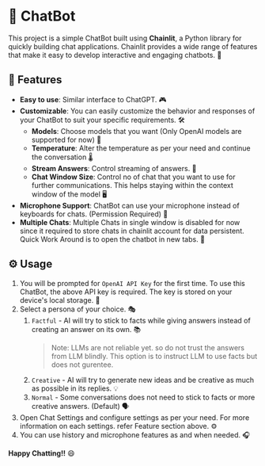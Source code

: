 # 🤖 ChatBot

This project is a simple ChatBot built using **Chainlit**, a Python library for quickly building chat applications. Chainlit provides a wide range of features that make it easy to develop interactive and engaging chatbots. 🚀

## 🌟 Features

- **Easy to use**: Similar interface to ChatGPT. 🎮
- **Customizable**: You can easily customize the behavior and responses of your ChatBot to suit your specific requirements. 🛠️
  - **Models**: Choose models that you want (Only OpenAI models are supported for now) 🧠
  - **Temperature**: Alter the temperature as per your need and continue the conversation 🌡️
  - **Stream Answers**: Control streaming of answers. 📡
  - **Chat Window Size**: Control no of chat that you want to use for further communications. This helps staying within the context window of the model 🖥️
- **Microphone Support**: ChatBot can use your microphone instead of keyboards for chats. (Permission Required) 🎤
- **Multiple Chats**: Multiple Chats in single window is disabled for now since it required to store chats in chainlit account for data persistent. Quick Work Around is to open the chatbot in new tabs. 💬

## ⚙️ Usage

1. You will be prompted for `OpenAI API Key` for the first time. To use this ChatBot, the above API key is required. The key is stored on your device's local storage. 🔑
2. Select a persona of your choice. 🎭
   1. `Factful` - AI will try to stick to facts while giving answers instead of creating an answer on its own. 📚
        > Note: LLMs are not reliable yet. so do not trust the answers from LLM blindly. This option is to instruct LLM to use facts but does not gurentee.
    2. `Creative` - AI will try to generate new ideas and be creative as much as possible in its replies. 💡
    3. `Normal` - Some conversations does not need to stick to facts or more creative answers. (Default) 🗣️
 3. Open Chat Settings and configure settings as per your need. For more information on each settings. refer Feature section above. ⚙️
 4. You can use history and microphone features as and when needed. 🎧

**Happy Chatting!!** 😄
